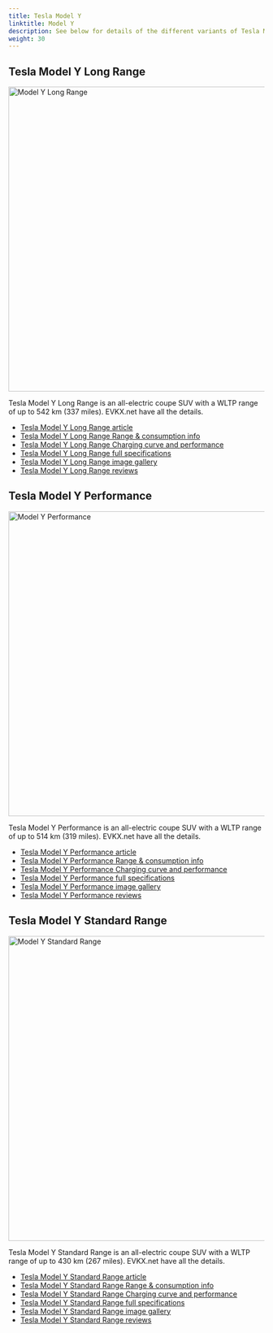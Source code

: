 ```yaml
---
title: Tesla Model Y
linktitle: Model Y
description: See below for details of the different variants of Tesla Model Y
weight: 30
---
```

## Tesla Model Y Long Range

<a href="/models/tesla/model_y/model_y_long_range/"><img src="https://media.evkx.net/multimedia/models/tesla/model_y/model_y_long_range/main_1_st.jpg" width="800" height="600" alt="Model Y Long Range" ></a>

Tesla Model Y Long Range is an all-electric coupe SUV with a WLTP range of up to 542 km (337 miles). EVKX.net have all the details. 

- [Tesla Model Y Long Range article](/models/tesla/model_y/model_y_long_range/)
- [Tesla Model Y Long Range Range & consumption info](/models/tesla/model_y/model_y_long_range//rangeandconsumption)
- [Tesla Model Y Long Range Charging curve and performance](/models/tesla/model_y/model_y_long_range//chargingcurve)
- [Tesla Model Y Long Range full specifications](/models/tesla/model_y/model_y_long_range//specifications)
- [Tesla Model Y Long Range image gallery](/models/tesla/model_y/model_y_long_range//gallery)
- [Tesla Model Y Long Range reviews](/models/tesla/model_y/model_y_long_range//reviews)

## Tesla Model Y Performance

<a href="/models/tesla/model_y/model_y_performance/"><img src="https://media.evkx.net/multimedia/models/tesla/model_y/model_y_performance/main_1_st.jpg" width="800" height="600" alt="Model Y Performance" ></a>

Tesla Model Y Performance is an all-electric coupe SUV with a WLTP range of up to 514 km (319 miles). EVKX.net have all the details. 

- [Tesla Model Y Performance article](/models/tesla/model_y/model_y_performance/)
- [Tesla Model Y Performance Range & consumption info](/models/tesla/model_y/model_y_performance//rangeandconsumption)
- [Tesla Model Y Performance Charging curve and performance](/models/tesla/model_y/model_y_performance//chargingcurve)
- [Tesla Model Y Performance full specifications](/models/tesla/model_y/model_y_performance//specifications)
- [Tesla Model Y Performance image gallery](/models/tesla/model_y/model_y_performance//gallery)
- [Tesla Model Y Performance reviews](/models/tesla/model_y/model_y_performance//reviews)

## Tesla Model Y Standard Range

<a href="/models/tesla/model_y/model_y_standard_range/"><img src="https://media.evkx.net/multimedia/models/tesla/model_y/model_y_standard_range/main_1_st.jpg" width="800" height="600" alt="Model Y Standard Range" ></a>

Tesla Model Y Standard Range is an all-electric coupe SUV with a WLTP range of up to 430 km (267 miles). EVKX.net have all the details. 

- [Tesla Model Y Standard Range article](/models/tesla/model_y/model_y_standard_range/)
- [Tesla Model Y Standard Range Range & consumption info](/models/tesla/model_y/model_y_standard_range//rangeandconsumption)
- [Tesla Model Y Standard Range Charging curve and performance](/models/tesla/model_y/model_y_standard_range//chargingcurve)
- [Tesla Model Y Standard Range full specifications](/models/tesla/model_y/model_y_standard_range//specifications)
- [Tesla Model Y Standard Range image gallery](/models/tesla/model_y/model_y_standard_range//gallery)
- [Tesla Model Y Standard Range reviews](/models/tesla/model_y/model_y_standard_range//reviews)

